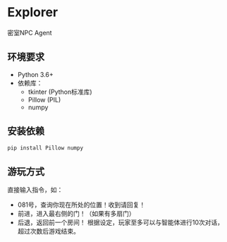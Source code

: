 # Explorer
密室NPC Agent

## 环境要求
- Python 3.6+ 
- 依赖库：
  - tkinter (Python标准库)
  - Pillow (PIL)
  - numpy

## 安装依赖
```bash
pip install Pillow numpy
```

## 游玩方式
直接输入指令，如：
- 081号，查询你现在所处的位置！收到请回复！
- 前进，进入最右侧的门！（如果有多扇门）
- 后退，返回前一个房间！
根据设定，玩家至多可以与智能体进行10次对话，超过次数后游戏结束。